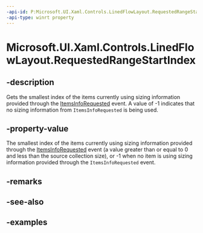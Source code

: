 ```yaml
---
-api-id: P:Microsoft.UI.Xaml.Controls.LinedFlowLayout.RequestedRangeStartIndex
-api-type: winrt property
---
```


# Microsoft.UI.Xaml.Controls.LinedFlowLayout.RequestedRangeStartIndex

<!--
public int RequestedRangeStartIndex { get; }
-->


## -description

Gets the smallest index of the items currently using sizing information provided through the [ItemsInfoRequested](linedflowlayout_itemsinforequested.md) event. A value of -1 indicates that no sizing information from `ItemsInfoRequested` is being used.

## -property-value

The smallest index of the items currently using sizing information provided through the [ItemsInfoRequested](linedflowlayout_itemsinforequested.md) event (a value greater than or equal to 0 and less than the source collection size), or -1 when no item is using sizing information provided through the `ItemsInfoRequested` event.

## -remarks

## -see-also

## -examples


